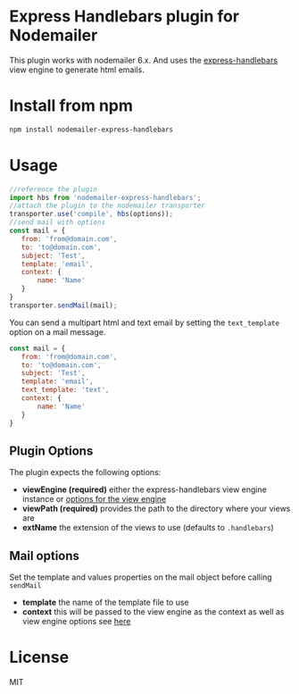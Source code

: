 # Express Handlebars plugin for Nodemailer
This plugin works with nodemailer 6.x. And uses the [express-handlebars](https://github.com/express-handlebars/express-handlebars) view
engine to generate html emails.

# Install from npm
```bash
npm install nodemailer-express-handlebars
```
# Usage
```javascript
//reference the plugin
import hbs from 'nodemailer-express-handlebars';
//attach the plugin to the nodemailer transporter
transporter.use('compile', hbs(options));
//send mail with options
const mail = {
   from: 'from@domain.com',
   to: 'to@domain.com',
   subject: 'Test',
   template: 'email',
   context: {
       name: 'Name'
   }
}
transporter.sendMail(mail);
```

You can send a multipart html and text email by setting the `text_template` option on a mail message.
```javascript
const mail = {
   from: 'from@domain.com',
   to: 'to@domain.com',
   subject: 'Test',
   template: 'email',
   text_template: 'text',
   context: {
       name: 'Name'
   }
}
```
## Plugin Options
The plugin expects the following options:
* __viewEngine (required)__ either the express-handlebars view engine instance or [options for the view engine](https://github.com/express-handlebars/express-handlebars#configuration-and-defaults)
* __viewPath (required)__ provides the path to the directory where your views are
* __extName__ the extension of the views to use (defaults to `.handlebars`)

## Mail options
Set the template and values properties on the mail object before calling `sendMail`
* __template__ the name of the template file to use
* __context__ this will be passed to the view engine as the context as well as view engine options see [here](https://github.com/express-handlebars/express-handlebars#renderviewviewpath-optionscallback-callback)

# License
MIT
